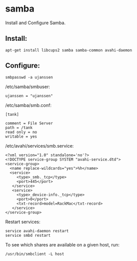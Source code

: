 samba
=====

Install and Configure Samba.

Install:
--------

	apt-get install libcups2 samba samba-common avahi-daemon

Configure:
----------

	smbpasswd -a ujanssen

/etc/samba/smbuser:

	ujanssen = "ujanssen" 

/etc/samba/smb.conf:

	[tank]
 
	comment = File Server
	path = /tank
	read only = no
	writable = yes

/etc/avahi/services/smb.service:

	<?xml version="1.0" standalone='no'?>
	<!DOCTYPE service-group SYSTEM "avahi-service.dtd">
	<service-group>
 	  <name replace-wildcards="yes">%h</name>
 	  <service>
         <type>_smb._tcp</type>
         <port>445</port>
       </service>
       <service>
         <type>_device-info._tcp</type>
         <port>0</port>
         <txt-record>model=RackMac</txt-record>
       </service>
    </service-group>


Restart services:

	service avahi-daemon restart
	service smbd restart

To see which shares are available on a given host, run:

	/usr/bin/smbclient -L host
	
